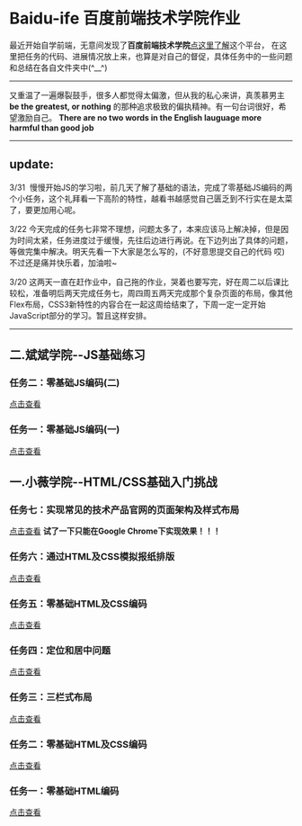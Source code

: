 # Baidu-ife 百度前端技术学院作业
最近开始自学前端，无意间发现了**百度前端技术学院**[点这里了解](http://ife.baidu.com/)这个平台，
在这里把任务的代码、进展情况放上来，也算是对自己的督促，具体任务中的一些问题和总结在各自文件夹中(^__^)

-------------------------------------------------------------------------------------------------------------------------

又重温了一遍爆裂鼓手，很多人都觉得太偏激，但从我的私心来讲，真羡慕男主 **be the greatest, or nothing** 的那种追求极致的偏执精神。有一句台词很好，希望激励自己。 **There are no two words in the English lauguage more harmful than good job**

-------------------------------------------------------------------------------------------

## update:
3/31  慢慢开始JS的学习啦，前几天了解了基础的语法，完成了零基础JS编码的两个小任务，这个礼拜看一下高阶的特性，越看书越感觉自己匮乏到不行实在是太菜了，要更加用心呢。

3/22  今天完成的任务七非常不理想，问题太多了，本来应该马上解决掉，但是因为时间太紧，任务进度过于缓慢，先往后边进行再说。在下边列出了具体的问题，等做完集中解决。明天先看一下大家是怎么写的，(不好意思提交自己的代码 哎)不过还是痛并快乐着，加油啦~

3/20  这两天一直在赶作业中，自己拖的作业，哭着也要写完，好在周二以后课比较松，准备明后两天完成任务七，周四周五两天完成那个复杂页面的布局，像其他Flex布局，CSS3新特性的内容合在一起这周给结束了，下周一定一定开始JavaScript部分的学习。暂且这样安排。

-----------------------------------------------------------------------------------------------------------------------------
## 二.斌斌学院--JS基础练习

### 任务二：零基础JS编码(二)
[点击查看](https://happyzhangxiaoyi.github.io/Baidu-ife/lesson2/task2.html)

### 任务一：零基础JS编码(一)
[点击查看](https://happyzhangxiaoyi.github.io/Baidu-ife/lesson2/task1.html)

## 一.小薇学院--HTML/CSS基础入门挑战

### 任务七：实现常见的技术产品官网的页面架构及样式布局
[点击查看](https://happyzhangxiaoyi.github.io/Baidu-ife/lesson1/task7.html) **试了一下只能在Google Chrome下实现效果！！！** 

### 任务六：通过HTML及CSS模拟报纸排版
[点击查看](https://happyzhangxiaoyi.github.io/Baidu-ife/lesson1/task6.html)

### 任务五：零基础HTML及CSS编码
[点击查看](https://happyzhangxiaoyi.github.io/Baidu-ife/lesson1/task5.html)

### 任务四：定位和居中问题
[点击查看](https://happyzhangxiaoyi.github.io/Baidu-ife/lesson1/task4.html)

### 任务三：三栏式布局
[点击查看](https://happyzhangxiaoyi.github.io/Baidu-ife/lesson1/task3.html)

### 任务二：零基础HTML及CSS编码
[点击查看](https://happyzhangxiaoyi.github.io/Baidu-ife/lesson1/task2.html)

### 任务一：零基础HTML编码
[点击查看](https://happyzhangxiaoyi.github.io/Baidu-ife/lesson1/task1.html)






